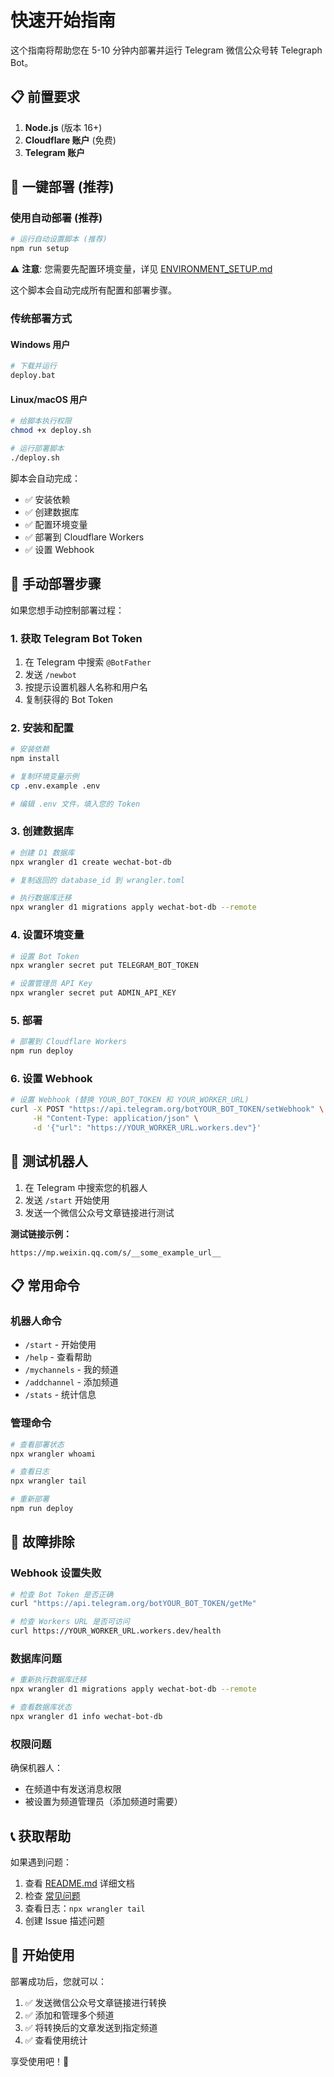# 快速开始指南

这个指南将帮助您在 5-10 分钟内部署并运行 Telegram 微信公众号转 Telegraph Bot。

## 📋 前置要求

1. **Node.js** (版本 16+)
2. **Cloudflare 账户** (免费)
3. **Telegram 账户**

## 🚀 一键部署 (推荐)

### 使用自动部署 (推荐)

```bash
# 运行自动设置脚本 (推荐)
npm run setup
```

⚠️ **注意**: 您需要先配置环境变量，详见 [ENVIRONMENT_SETUP.md](ENVIRONMENT_SETUP.md)

这个脚本会自动完成所有配置和部署步骤。

### 传统部署方式

#### Windows 用户

```bash
# 下载并运行
deploy.bat
```

#### Linux/macOS 用户

```bash
# 给脚本执行权限
chmod +x deploy.sh

# 运行部署脚本
./deploy.sh
```

脚本会自动完成：
- ✅ 安装依赖
- ✅ 创建数据库
- ✅ 配置环境变量
- ✅ 部署到 Cloudflare Workers
- ✅ 设置 Webhook

## 📱 手动部署步骤

如果您想手动控制部署过程：

### 1. 获取 Telegram Bot Token

1. 在 Telegram 中搜索 `@BotFather`
2. 发送 `/newbot`
3. 按提示设置机器人名称和用户名
4. 复制获得的 Bot Token

### 2. 安装和配置

```bash
# 安装依赖
npm install

# 复制环境变量示例
cp .env.example .env

# 编辑 .env 文件，填入您的 Token
```

### 3. 创建数据库

```bash
# 创建 D1 数据库
npx wrangler d1 create wechat-bot-db

# 复制返回的 database_id 到 wrangler.toml

# 执行数据库迁移
npx wrangler d1 migrations apply wechat-bot-db --remote
```

### 4. 设置环境变量

```bash
# 设置 Bot Token
npx wrangler secret put TELEGRAM_BOT_TOKEN

# 设置管理员 API Key
npx wrangler secret put ADMIN_API_KEY
```

### 5. 部署

```bash
# 部署到 Cloudflare Workers
npm run deploy
```

### 6. 设置 Webhook

```bash
# 设置 Webhook (替换 YOUR_BOT_TOKEN 和 YOUR_WORKER_URL)
curl -X POST "https://api.telegram.org/botYOUR_BOT_TOKEN/setWebhook" \
     -H "Content-Type: application/json" \
     -d '{"url": "https://YOUR_WORKER_URL.workers.dev"}'
```

## 🎯 测试机器人

1. 在 Telegram 中搜索您的机器人
2. 发送 `/start` 开始使用
3. 发送一个微信公众号文章链接进行测试

**测试链接示例：**
```
https://mp.weixin.qq.com/s/__some_example_url__
```

## 📋 常用命令

### 机器人命令
- `/start` - 开始使用
- `/help` - 查看帮助
- `/mychannels` - 我的频道
- `/addchannel` - 添加频道
- `/stats` - 统计信息

### 管理命令
```bash
# 查看部署状态
npx wrangler whoami

# 查看日志
npx wrangler tail

# 重新部署
npm run deploy
```

## 🔧 故障排除

### Webhook 设置失败
```bash
# 检查 Bot Token 是否正确
curl "https://api.telegram.org/botYOUR_BOT_TOKEN/getMe"

# 检查 Workers URL 是否可访问
curl https://YOUR_WORKER_URL.workers.dev/health
```

### 数据库问题
```bash
# 重新执行数据库迁移
npx wrangler d1 migrations apply wechat-bot-db --remote

# 查看数据库状态
npx wrangler d1 info wechat-bot-db
```

### 权限问题
确保机器人：
- 在频道中有发送消息权限
- 被设置为频道管理员（添加频道时需要）

## 📞 获取帮助

如果遇到问题：

1. 查看 [README.md](README.md) 详细文档
2. 检查 [常见问题](README.md#故障排除)
3. 查看日志：`npx wrangler tail`
4. 创建 Issue 描述问题

## 🎉 开始使用

部署成功后，您就可以：

1. ✅ 发送微信公众号文章链接进行转换
2. ✅ 添加和管理多个频道
3. ✅ 将转换后的文章发送到指定频道
4. ✅ 查看使用统计

享受使用吧！🚀